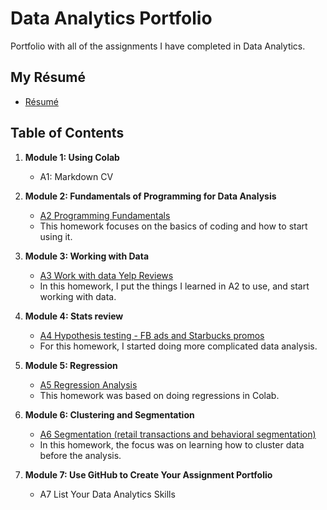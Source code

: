# Data Analytics Portfolio
Portfolio with all of the assignments I have completed in Data Analytics. 

## My Résumé
- [Résumé](https://colab.research.google.com/drive/13wdHlH3TK25w06cHdfqdp6CrdFtO3obh?usp=sharing)

## Table of Contents
1. **Module 1: Using Colab**
   - A1: Markdown CV
   
2. **Module 2: Fundamentals of Programming for Data Analysis**
   - [A2 Programming Fundamentals](https://colab.research.google.com/drive/19XJ_fV8LINupR7iYsYO1iBd1gKnv20A_?usp=drive_link)
   - This homework focuses on the basics of coding and how to start using it.
3. **Module 3: Working with Data**
   - [A3 Work with data Yelp Reviews](https://colab.research.google.com/drive/1mGGnsWRY1ATM9LJjbkZWcvZGhiKVt77-?usp=drive_link)
   - In this homework, I put the things I learned in A2 to use, and start working with data.
4. **Module 4: Stats review**
   - [A4 Hypothesis testing - FB ads and Starbucks promos](https://colab.research.google.com/drive/1y6HV03C60iLiyxmUtxqyuLJ53aoAq7cz?usp=drive_link)
   - For this homework, I started doing more complicated data analysis.

5. **Module 5: Regression**
   - [A5 Regression Analysis](https://colab.research.google.com/drive/1YevMxpZyyi7SYmylyRniuMHSHGcgL-oS?usp=drive_link)
   - This homework was based on doing regressions in Colab.

6. **Module 6: Clustering and Segmentation**
   - [A6 Segmentation (retail transactions and behavioral segmentation)](https://colab.research.google.com/drive/17n8mlf7hN-8M9ELTf93N4WTdAHsFR6Zz?usp=drive_link)
   - In this homework, the focus was on learning how to cluster data before the analysis.
   
7. **Module 7: Use GitHub to Create Your Assignment Portfolio**
    - A7 List Your Data Analytics Skills
